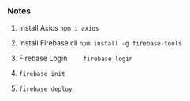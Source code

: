 
### Notes
1.    Install Axios 
` npm i axios `

2.    Install Firebase cli 
 ` npm install -g firebase-tools `
3.    Firebase Login 
`     firebase login `
4.    `firebase init`
5.    `firebase deploy`
